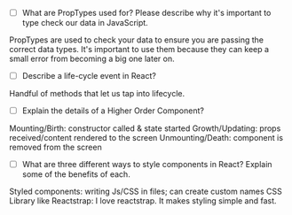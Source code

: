 - [ ] What are PropTypes used for? Please describe why it's important to type check our data in JavaScript.

PropTypes are used to check your data to ensure you are passing the correct data types. It's important to use them because they can keep a small error from becoming a big one later on.

- [ ] Describe a life-cycle event in React?

Handful of methods that let us tap into lifecycle.

- [ ] Explain the details of a Higher Order Component?

Mounting/Birth: constructor called & state started
Growth/Updating: props received/content rendered to the screen
Unmounting/Death: component is removed from the screen

- [ ] What are three different ways to style components in React? Explain some of the benefits of each.
 
 Styled components: writing Js/CSS in files; can create custom names
 CSS
 Library like Reactstrap: I love reactstrap. It makes styling simple and fast.

